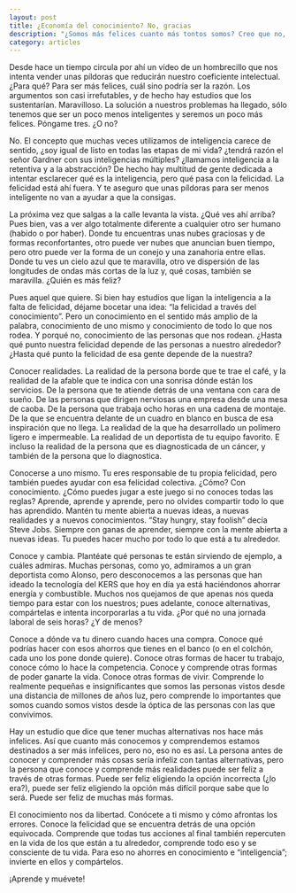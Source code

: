 ```yaml
---
layout: post
title: ¿Economía del conocimiento? No, gracias
description: "¿Somos más felices cuanto más tontos somos? Creo que no, e intento explicarlo. Este artículo fue originalmente escrito como parte de la previa al TEDxZaragoza 2013 (Sabotajes)"
category: articles
---
```


Desde hace un tiempo circula por ahí un vídeo de un hombrecillo que nos intenta vender unas píldoras que reducirán nuestro coeficiente intelectual. ¿Para qué? Para ser más felices, cuál sino podría ser la razón. Los argumentos son casi irrefutables, y de hecho hay estudios que los sustentarían. Maravilloso. La solución a nuestros problemas ha llegado, sólo tenemos que ser un poco menos inteligentes y seremos un poco más felices. Póngame tres. ¿O no?

No. El concepto que muchas veces utilizamos de inteligencia carece de sentido, ¿soy igual de listo en todas las etapas de mi vida? ¿tendrá razón el señor Gardner con sus inteligencias múltiples? ¿llamamos inteligencia a la retentiva y a la abstracción? De hecho hay multitud de gente dedicada a intentar esclarecer qué es la inteligencia, pero qué pasa con la felicidad. La felicidad está ahí fuera. Y te aseguro que unas píldoras para ser menos inteligente no van a ayudar a que la consigas.

La próxima vez que salgas a la calle levanta la vista. ¿Qué ves ahí arriba? Pues bien, vas a ver algo totalmente diferente a cualquier otro ser humano (habido o por haber). Donde tu encuentras unas nubes graciosas y de formas reconfortantes, otro puede ver nubes que anuncian buen tiempo, pero otro puede ver la forma de un conejo y una zanahoria entre ellas. Donde tu ves un cielo azul que te maravilla, otro ve dispersión de las longitudes de ondas más cortas de la luz y, qué cosas, también se maravilla. ¿Quién es más feliz?

Pues aquel que quiere. Si bien hay estudios que ligan la inteligencia a la falta de felicidad, déjame bocetar una idea: “la felicidad a través del conocimiento”. Pero un conocimiento en el sentido más amplio de la palabra, conocimiento de uno mismo y conocimiento de todo lo que nos rodea. Y porqué no, conocimiento de las personas que nos rodean. ¿Hasta qué punto nuestra felicidad depende de las personas a nuestro alrededor? ¿Hasta qué punto la felicidad de esa gente depende de la nuestra?

Conocer realidades. La realidad de la persona borde que te trae el café, y la realidad de la afable que te indica con una sonrisa dónde están los servicios. De la persona que te atiende detrás de una ventana con cara de sueño. De las personas que dirigen nerviosas una empresa desde una mesa de caoba. De la persona que trabaja ocho horas en una cadena de montaje. De la que se encuentra delante de un cuadro en blanco en busca de esa inspiración que no llega. La realidad de la que ha desarrollado un polímero ligero e impermeable. La realidad de un deportista de tu equipo favorito. E incluso la realidad de la persona que es diagnosticada de un cáncer, y también de la persona que lo diagnostica.

Conocerse a uno mismo. Tu eres responsable de tu propia felicidad, pero también puedes ayudar con esa felicidad colectiva. ¿Cómo? Con conocimiento. ¿Cómo puedes jugar a este juego si no conoces todas las reglas? Aprende, aprende y aprende, pero no olvides compartir todo lo que has aprendido. Mantén tu mente abierta a nuevas ideas, a nuevas realidades y a nuevos conocimientos. “Stay hungry, stay foolish” decía Steve Jobs. Siempre con ganas de aprender, siempre con la mente abierta a nuevas ideas. Tu puedes hacer mucho por todo lo que está a tu alrededor.

Conoce y cambia. Plantéate qué personas te están sirviendo de ejemplo, a cuáles admiras. Muchas personas, como yo, admiramos a un gran deportista como Alonso, pero desconocemos a las personas que han ideado la tecnología del KERS que hoy en día ya está haciéndonos ahorrar energía y combustible. Muchos nos quejamos de que apenas nos queda tiempo para estar con los nuestros; pues adelante, conoce alternativas, compártelas e intenta incorporarlas a tu vida. ¿Por qué no una jornada laboral de seis horas? ¿Y de menos?

Conoce a dónde va tu dinero cuando haces una compra. Conoce qué podrías hacer con esos ahorros que tienes en el banco (o en el colchón, cada uno los pone donde quiere). Conoce otras formas de hacer tu trabajo, conoce cómo lo hace la competencia. Conoce y comprende otras formas de poder ganarte la vida. Conoce otras formas de vivir. Comprende lo realmente pequeñas e insignificantes que somos las personas vistos desde una distancia de millones de años luz, pero comprende lo importantes que somos cuando somos vistos desde la óptica de las personas con las que convivimos.

Hay un estudio que dice que tener muchas alternativas nos hace más infelices. Así que cuanto más conocemos y comprendemos estamos destinados a ser más infelices, pero no, eso no es así. La persona antes de conocer y comprender más cosas sería infeliz con tantas alternativas, pero la persona que conoce y comprende más realidades puede ser feliz a través de otras formas. Puede ser feliz eligiendo la opción incorrecta (¿lo era?), puede ser feliz eligiendo la opción más difícil porque sabe que lo será. Puede ser feliz de muchas más formas.

El conocimiento nos da libertad. Conócete a ti mismo y cómo afrontas los errores. Conoce la felicidad que se encuentra detrás de una opción equivocada. Comprende que todas tus acciones al final también repercuten en la vida de los que están a tu alrededor, comprende todo eso y se consciente de tu vida. Para eso no ahorres en conocimiento e “inteligencia”; invierte en ellos y compártelos.

¡Aprende y muévete!


